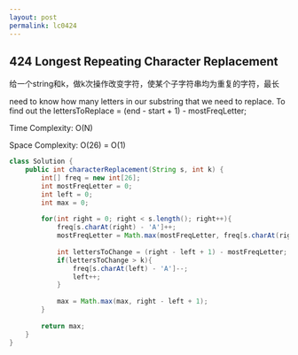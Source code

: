 ```yaml
---
layout: post
permalink: lc0424 
---
```


## 424 Longest Repeating Character Replacement

给一个string和k，做k次操作改变字符，使某个子字符串均为重复的字符，最长

need to know how many letters in our substring that we need to replace.
To find out the lettersToReplace = (end - start + 1) - mostFreqLetter;

Time Complexity: O(N)

Space Complexity: O(26) = O(1)
```java
class Solution {
    public int characterReplacement(String s, int k) {
        int[] freq = new int[26];
        int mostFreqLetter = 0;
        int left = 0;
        int max = 0;
        
        for(int right = 0; right < s.length(); right++){
            freq[s.charAt(right) - 'A']++;
            mostFreqLetter = Math.max(mostFreqLetter, freq[s.charAt(right) - 'A']);
            
            int lettersToChange = (right - left + 1) - mostFreqLetter;
            if(lettersToChange > k){
                freq[s.charAt(left) - 'A']--;
                left++;
            }
            
            max = Math.max(max, right - left + 1);
        }
        
        return max;
    }
}
```